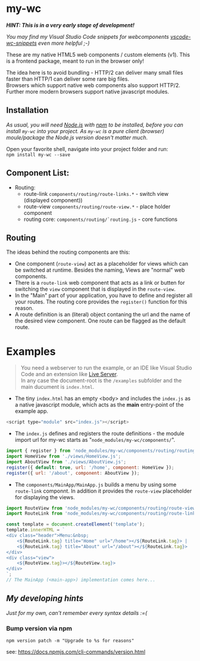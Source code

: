 # my-wc

*__HINT: This is in a very early stage of development!__*

*You may find my Visual Studio Code snippets for webcomponents [vscode-wc-snippets](https://github.com/nikolaimueller/vscode-wc-snippets) even more helpful ;-)*

These are my native HTML5 web components / custom elements (v1). This is a  frontend package, meant to run in the browser only!  

The idea here is to avoid bundling - HTTP/2 can deliver many small files faster than HTTP/1 can deliver some rare big files.  
Browsers which support native web components also support HTTP/2.  
Further more modern browsers support native javascript modules.

## Installation

*As usual, you will need [Node.js](https://nodejs.org) with [npm](https://www.npmjs.com/) to be installed, before you can install ``my-wc`` into your project. As ``my-wc`` is a pure client (browser) moule/package the Node.js version doesn't matter much.*

Open your favorite shell, navigate into your project folder and run:  
``npm install my-wc --save``


## Component List:

* Routing:
    + route-link ``components/routing/route-links.*`` - switch view (displayed component))
    + route-view ``components/routing/route-view.*`` - place holder component
    + routing core: ``components/routing/`routing.js`` - core functions


## Routing

The ideas behind the routing components are this:
* One component (``route-view``) act as a placeholder for views which can be switched at runtime. Besides the naming, Views are "normal" web components.
* There is a ``route-link`` web component that acts as a link or butten for switching the ``view`` component that is displayed in the ``route-view``.
* In the "Main" part of your application, you have to define and register all your routes. The routing core provides the ``register()`` function for this reason.
* A route definition is an (literal) object contaning the url and the name of the desired view component. One route can be flagged as the default route.


# Examples

> You need a webserver to run the example, or an IDE like Visual Studio Code and an extension like [Live Server](https://marketplace.visualstudio.com/items?itemName=ritwickdey.LiveServer).  
In any case the document-root is the ``/examples`` subfolder and the main ducument is ``index.html``.

* The tiny ``index.html`` has an empty \<body\> and includes the ``index.js`` as a native javascript module, which acts as the __main__ entry-point of the example app.
```javascript
<script type="module" src="index.js"></script>
```

* The ``index.js`` defines and registers the route definitions - the module import url for my-wc starts as "``node_modules/my-wc/components/``".
```javascript
import { register } from 'node_modules/my-wc/components/routing/routing.js';
import HomeView from './views/HomeView.js';
import AboutView from './views/AboutView.js';
register({ default: true, url: '/home', component: HomeView });
register({ url: '/about', component: AboutView });
```

* The ``components/MainApp/MainApp.js`` builds a menu by using some ``route-link`` componnt. In addition it provides the ``route-view`` placeholder for displaying the views.
```javascript
import RouteView from 'node_modules/my-wc/components/routing/route-view.js';
import RouteLink from 'node_modules/my-wc/components/routing/route-link.js';

const template = document.createElement('template');
template.innerHTML = `
<div class="header">Menu:&nbsp;
    <${RouteLink.tag} title="Home" url="/home"></${RouteLink.tag}> | 
    <${RouteLink.tag} title="About" url="/about"></${RouteLink.tag}>
</div>
<div class="view">
    <${RouteView.tag}></${RouteView.tag}>
</div>
`;
// The MainApp (<main-app>) implementation comes here...
```


## *My developing hints*

*Just for my own, can't remember every syntax details :=(*

### Bump version via npm

``npm version patch -m "Upgrade to %s for reasons"``

 see:  https://docs.npmjs.com/cli-commands/version.html
